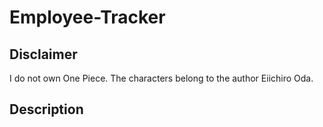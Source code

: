 # Employee-Tracker
## Disclaimer
I do not own One Piece.  The characters belong to the author Eiichiro Oda.

## Description


